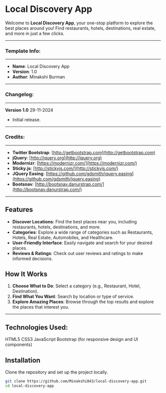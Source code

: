 # Local Discovery App

Welcome to **Local Discovery App**, your one-stop platform to explore the best places around you! Find restaurants, hotels, destinations, real estate, and more in just a few clicks.

---

### Template Info:
-----------------------
- **Name**: Local Discovery App
- **Version**: 1.0
- **Author**: Minakshi Burman

---

### Changelog:
-----------------------
**Version 1.0** 29-11-2024
- Initial release.

---

### Credits:
-----------------------
- **Twitter Bootstrap**: [http://getbootstrap.com](http://getbootstrap.com)
- **jQuery**: [http://jquery.org](http://jquery.org)
- **Modernizr**: [https://modernizr.com/](https://modernizr.com/)
- **Sticky.js**: [http://stickyjs.com/](http://stickyjs.com/)
- **JQuery Easing**: [https://github.com/gdsmith/jquery.easing](https://github.com/gdsmith/jquery.easing)
- **Bootsnav**: [http://bootsnav.danurstrap.com/](http://bootsnav.danurstrap.com/)

---

## Features

- **Discover Locations**: Find the best places near you, including restaurants, hotels, destinations, and more.
- **Categories**: Explore a wide range of categories such as Restaurants, Hotels, Real Estate, Automobiles, and Healthcare.
- **User-Friendly Interface**: Easily navigate and search for your desired places.
- **Reviews & Ratings**: Check out user reviews and ratings to make informed decisions.

## How It Works

1. **Choose What to Do**: Select a category (e.g., Restaurant, Hotel, Destination).
2. **Find What You Want**: Search by location or type of service.
3. **Explore Amazing Places**: Browse through the top results and explore the places that interest you.

---


## Technologies Used:
HTML5
CSS3
JavaScript
Bootstrap (for responsive design and UI components)


## Installation

Clone the repository and set up the project locally.
```bash
git clone https://github.com/Minakshi843/local-discovery-app.git
cd local-discovery-app
